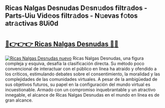 ## Ricas Nalgas Desnudas D𝚎sn𝚞dos filtr𝚊dos - Parts-Uiu Vid𝚎os filtr𝚊dos - N𝚞evas f𝚘tos atr𝚊ctivas 8Ui0d

# <h2><a href="http://mb3p4y.tromn.icu/?c=Ricas+Nalgas+Desnudas">🔗👉👉👉 Ricas Nalgas Desnudas 🔗🔗</a></h2>

[![Ricas Nalgas Desnudas nuevo](https://i.imgur.com/pEAQMta.gif)](http://mb3p4y.tromn.icu/?c=Ricas+Nalgas+Desnudas)
Ricas Nalgas Desnudas, una figura compleja y esquiva, desafía la clasificación directa. Su método poco convencional de interactuar con el público en línea ha atraído y ofendido a los críticos, estimulando debates sobre el consentimiento, la moralidad y las complejidades de las comunidades virtuales. A pesar de la ambigüedad de sus objetivos futuros, su papel en la configuración del mundo virtual es incuestionable. Armado con un compromiso inquebrantable y un atractivo innegable, el alcance de Ricas Nalgas Desnudas en el mundo en línea es de gran alcance.
